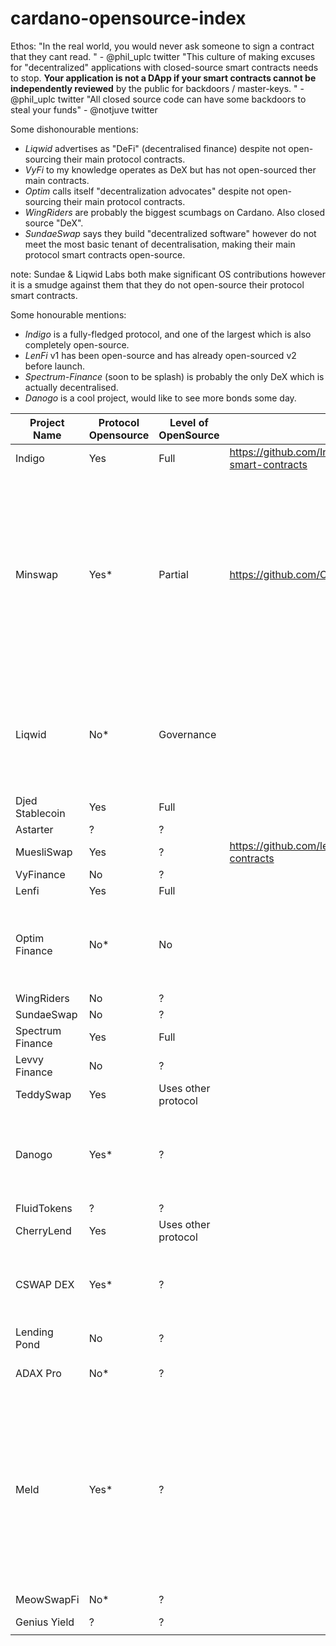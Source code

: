 # cardano-opensource-index

Ethos:
"In the real world, you would never ask someone to sign a contract that they cant read. " - @phil_uplc twitter
"This culture of making excuses for "decentralized" applications with closed-source smart contracts needs to stop.
**Your application is not a DApp if your smart contracts cannot be independently reviewed** by the public for backdoors / master-keys. " - @phil_uplc twitter
"All closed source code can have some backdoors to steal your funds" - @notjuve twitter

Some dishonourable mentions:
- *Liqwid* advertises as "DeFi" (decentralised finance) despite not open-sourcing their main protocol contracts.
- *VyFi* to my knowledge operates as DeX but has not open-sourced ther main contracts. 
- *Optim* calls itself "decentralization advocates" despite not open-sourcing their main protocol contracts.
- *WingRiders* are probably the biggest scumbags on Cardano. Also closed source "DeX".
- *SundaeSwap* says they build "decentralized software" however do not meet the most basic tenant of decentralisation, making their main protocol smart contracts open-source.

note: Sundae & Liqwid Labs both make significant OS contributions however it is a smudge against them that they do not open-source their protocol smart contracts.

Some honourable mentions:
- *Indigo* is a fully-fledged protocol, and one of the largest which is also completely open-source.
- *LenFi* v1 has been open-source and has already open-sourced v2 before launch.
- *Spectrum-Finance* (soon to be splash) is probably the only DeX which is actually decentralised.
- *Danogo* is a cool project, would like to see more bonds some day.

| Project Name       | Protocol Opensource | Level of OpenSource | Link  | *  |
|--------------------|---------------------|---------------------|---|---|
| Indigo             | Yes                 | Full                | https://github.com/IndigoProtocol/indigo-smart-contracts  |   |
| Minswap            | Yes*                  | Partial                 | https://github.com/CatspersCoffee/contracts  | V1 source is available, however when Wingriders found a vulnerability they were allegedly blackmailed and closed their source. Most recent, corrected contracts I can not find.  |
| Liqwid             | No*                  | Governance          |   | *Liqwid has opensourced various other components but have not opensourced their main smart contracts.  |
| Djed Stablecoin    | Yes                 | Full                |   |   |
| Astarter           | ?                   | ?                   |   |   |
| MuesliSwap         | Yes                   | ?                   |  https://github.com/lenfiLabs/lenfi-smart-contracts |   |
| VyFinance          | No                   | ?                   |   |   |
| Lenfi              | Yes                 | Full                |   |   |
| Optim Finance      | No*                   | No                   |   | *their team in principle support OS but can't OS right now for whatever reasons  |
| WingRiders         | No                   | ?                   |   |   |
| SundaeSwap         | No                   | ?                   |   |   |
| Spectrum Finance   | Yes                 | Full                |   |   |
| Levvy Finance      | No                   | ?                   |   |   |
| TeddySwap          | Yes                 | Uses other protocol |   |   |
| Danogo             | Yes*                   | ?                   |   | * ironic that an optim-derived product is opensource but optim isn't  |
| FluidTokens        | ?                   | ?                   |   |   |
| CherryLend         | Yes                 | Uses other protocol |   |   |
| CSWAP DEX          | Yes*                   | ?                   |   | * Supposedly opensource but I cannot find the repository  |
| Lending Pond       | No                   | ?                   |   |   |
| ADAX Pro           | No*                   | ?                   |   |  *project is seemingly dead |
| Meld               | Yes*                   | ?                   |   |  *opensource in spite of not being deployed. They might not have a commitment to Cardano but they have done better than every closed source project on this list.  |
| MeowSwapFi         | No*                   | ?                   |   | *Seemingly dead  |
| Genius Yield       | ?                   | ?                   |   |   |
|                    |                     |                     |   |   |
